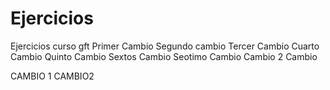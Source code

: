 # Ejercicios
Ejercicios curso gft
Primer Cambio
Segundo cambio
Tercer Cambio
Cuarto Cambio
Quinto Cambio
Sextos Cambio
Seotimo Cambio
Cambio 2
Cambio

CAMBIO 1
CAMBIO2